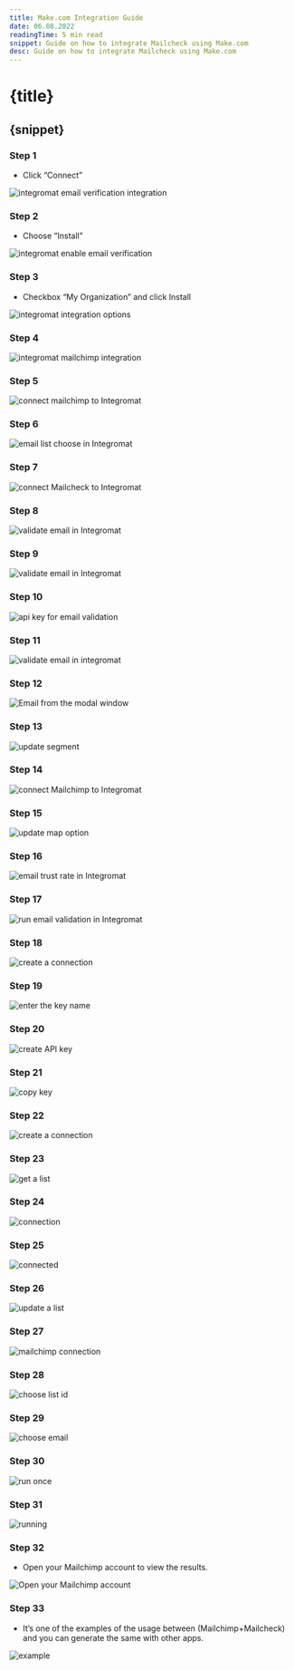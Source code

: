 ```yaml
---
title: Make.com Integration Guide
date: 06.08.2022
readingTime: 5 min read
snippet: Guide on how to integrate Mailcheck using Make.com
desc: Guide on how to integrate Mailcheck using Make.com
---
```


# **{title}**

## {snippet}

### Step 1

- Click “Connect”

![integromat email verification integration](./make-1.png?format=webp;jpg;png;avif&srcset&w=880)

### Step 2

- Choose “Install”

![integromat enable email verification](./make-02.png?format=webp;jpg;png;avif&srcset&w=880)

### Step 3

- Checkbox “My Organization” and click Install

![integromat integration options](./make-03.png?format=webp;jpg;png;avif&srcset&w=880)

### Step 4

![integromat mailchimp integration](./make-04.png?format=webp;jpg;png;avif&srcset&w=880)

### Step 5

![connect mailchimp to Integromat](./make-05.png?format=webp;jpg;png;avif&srcset&w=880)

### Step 6

![email list choose in Integromat](./make-06.png?format=webp;jpg;png;avif&srcset&w=880)

### Step 7

![connect Mailcheck to Integromat](./make-07.png?format=webp;jpg;png;avif&srcset&w=880)

### Step 8


![validate email in Integromat](./make-08.png?format=webp;jpg;png;avif&srcset&w=880)

### Step 9

![validate email in Integromat](./make-09.png?format=webp;jpg;png;avif&srcset&w=880)

### Step 10

![api key for email validation](./make-10.png?format=webp;jpg;png;avif&srcset&w=880)

### Step 11

![validate email in integromat](./make-11.png?format=webp;jpg;png;avif&srcset&w=880)

### Step 12

![Email from the modal window](./make-12.png?format=webp;jpg;png;avif&srcset&w=880)

### Step 13

![update segment](./make-13.png?format=webp;jpg;png;avif&srcset&w=880)

### Step 14

![connect Mailchimp to Integromat](./make-14.png?format=webp;jpg;png;avif&srcset&w=880)

### Step 15

![update map option](./make-15.png?format=webp;jpg;png;avif&srcset&w=880)

### Step 16

![email trust rate in Integromat](./make-16.png?format=webp;jpg;png;avif&srcset&w=880)

### Step 17

![run email validation in Integromat](./make-17.png?format=webp;jpg;png;avif&srcset&w=880)

### Step 18

![create a connection](./make-18.png?format=webp;jpg;png;avif&srcset&w=880)

### Step 19

![enter the key name](./make-19.png?format=webp;jpg;png;avif&srcset&w=880)

### Step 20

![create API key](./make-20.png?format=webp;jpg;png;avif&srcset&w=880)

### Step 21

![copy key](./make-21.png?format=webp;jpg;png;avif&srcset&w=880)

### Step 22

![create a connection](./make-22.png?format=webp;jpg;png;avif&srcset&w=880)

### Step 23

![get a list](./make-23.png?format=webp;jpg;png;avif&srcset&w=880)

### Step 24

![connection](./make-24.png?format=webp;jpg;png;avif&srcset&w=880)

### Step 25

![connected](./make-25.png?format=webp;jpg;png;avif&srcset&w=880)

### Step 26

![update a list](./make-26.png?format=webp;jpg;png;avif&srcset&w=880)

### Step 27

![mailchimp connection](./make-27.png?format=webp;jpg;png;avif&srcset&w=880)

### Step 28

![choose list id](./make-28.png?format=webp;jpg;png;avif&srcset&w=880)

### Step 29

![choose email](./make-29.png?format=webp;jpg;png;avif&srcset&w=880)

### Step 30

![run once](./make-30.png?format=webp;jpg;png;avif&srcset&w=880)

### Step 31

![running](./make-31.png?format=webp;jpg;png;avif&srcset&w=880)

### Step 32

- Open your Mailchimp account to view the results.

![Open your Mailchimp account](./make-32.png?format=webp;jpg;png;avif&srcset&w=880)

### Step 33

- It’s one of the examples of the usage between (Mailchimp+Mailcheck) and you can generate the same with other apps.

![example](./make-33.png?format=webp;jpg;png;avif&srcset&w=880)

